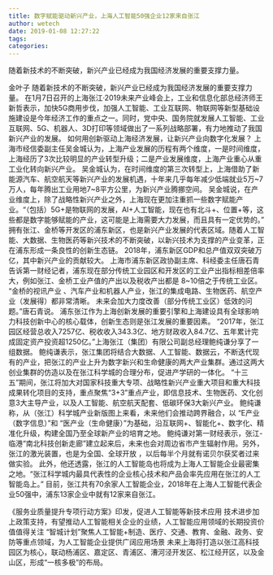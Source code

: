```yaml
---
title: 数字赋能驱动新兴产业，上海人工智能50强企业12家来自张江
author: wetech
date: 2019-01-08 12:27:22
tags: 
categories: 
---
```

随着新技术的不断突破，新兴产业已经成为我国经济发展的重要支撑力量。
<!-- more -->
金叶子
随着新技术的不断突破，新兴产业已经成为我国经济发展的重要支撑力量。
在1月7日召开的上海张江·2019未来产业峰会上，工业和信息化部总经济师王新哲表示，加快5G商用步伐，加强人工智能、工业互联网、物联网等新型基础设施建设是今年经济工作的重点之一。同时，党中央、国务院就发展人工智能、工业互联网、5G、机器人、3D打印等领域做出了一系列战略部署，有力地推动了我国新兴产业的发展。
如何用创新驱动上海经济发展，让新兴产业向数字化发展？
上海市经信委副主任吴金城认为，上海产业发展的历程有两个维度，一是时间维度，上海经历了3次比较明显的产业转型升级；二是产业发展维度，上海产业重心从重工业化转向新兴产业。
吴金城认为，在时间维度的第三次转型上，上海借助了新能源汽车、航空航天等新兴产业的发展机遇，十年来几乎每年减少低端就业5万~7万人，每年腾出工业用地7~8平方公里，为新兴产业腾挪空间。
吴金城说，在产业维度上，除了战略性新兴产业之外，上海现在更加注重抓一些数字赋能产业。“（包括）5G+是物联网的发展，AI+人工智能，现在也有北斗+、位置+等，这些都是数字能够赋能的产业，这可能是上海需要大力发展，而且具有一定优势的。”
拥有张江、金桥等开发区的浦东新区，也是新兴产业发展的代表区域。随着人工智能、大数据、生物医药等新兴技术的不断突破，以新兴技术为支撑的产业变革，正在浦东形成一条良性的创新生态链。
2018年，浦东新区GDP和总产值双双突破万亿，其中新兴产业的贡献较大。
上海市浦东新区政协副主席、科经委主任唐石青告诉第一财经记者，浦东现在部分传统工业园区和开发区的工业产出指标相差倍率大，例如张江、金桥工业产值的产出以及税收产出都是 8~10倍之于传统工业区。
“金桥的视讯产业 、汽车产业和机器人产业，张江的集成电路、生物医药、航空产业（发展得）都非常清晰。 未来会加大力度改善（部分传统工业区）低效的问题。”唐石青说。
浦东张江作为上海创新发展的重要引擎和上海建设具有全球影响力科技创新中心的核心载体，创新生态则是张江发展的重要因素。
“2017年，张江园区经营总收入7257亿、税收收入343.3亿、地方财政收入84.7亿、五年累计完成固定资产投资超1250亿。”上海张江（集团）有限公司副总经理鲍纯谦分享了一组数据。
鲍纯谦表示，张江集团将结合大数据、人工智能、数据云，不断迭代现有的产业，把张江的产业上升为数字新兴和生命健康的两大产业集群。通过这两大创业集群的仿造以及在张江科学城的合理分布，促进产学研的一体化。
“十三五”期间，张江将加大对国家科技重大专项、战略性新兴产业重大项目和重大科技成果转化项目的支持，重点聚焦“3+3”重点产业，即信息技术、生物医药、文化创意3大主导产业，以及人工智能、航空航天配套、低碳环保3大新兴产业。
鲍纯谦称，从（张江）科学城产业新版图上来看，未来他们会推动跨界融合，以 “E产业（数字信息）”和 “医产业（生命健康）”为基础，沿互联网+、智能化+、数字化、精准化升级，构建全国乃至全球新产业的培育之地。
鲍纯谦对第一财经表示，张江-临港“南北科技创新走廊”建立起来后，未来也会对周边省市产生辐射作用。另外，张江的激光装置，也是为全国、全球开放 ，以后每半个月就有诺贝尔获奖者过来做实验。
此外，他还透露，张江的人工智能岛也将成为上海人工智能企业最密集之地。“张江科学城内最具代表性的企业核心技术和产品会率先应用在张江的人工智能岛上。”
目前，张江共有70余家人工智能企业，2018年在上海人工智能代表企业50强中，浦东13家企业中就有12家来自张江。
 
 
《服务业质量提升专项行动方案》印发，促进人工智能等新技术应用
技术进步加上政策支持，有望推动人工智能相关企业的业绩，人工智能应用领域的长期投资价值值得关注
“智城计划”聚焦人工智能+制造、医疗、交通、教育、金融、政务、安防等重点领域，为人工智能企业提供广阔应用场景
未来上海将打造以张江高科技园区为核心，联动杨浦区、嘉定区、青浦区、漕河泾开发区、松江经开区，以及金山区，形成“一核多极”的布局。
